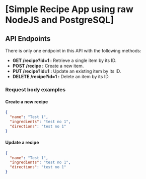 # [Simple Recipe App using raw NodeJS and PostgreSQL]

## API Endpoints

There is only one endpoint in this API with the following methods:

- **GET /recipe?id=1 :** Retrieve a single item by its ID.
- **POST /recipe :** Create a new item.
- **PUT /recipe?id=1 :** Update an existing item by its ID.
- **DELETE /recipe?id=1 :** Delete an item by its ID.

### Request body examples

#### Create a new recipe

```json
{
  "name": "Test 1",
  "ingredients": "test no 1",
  "directions": "test no 1"
}
```

#### Update a recipe

```json
{
  "name": "Test 1",
  "ingredients": "test no 1",
  "directions": "test no 1"
}
```

